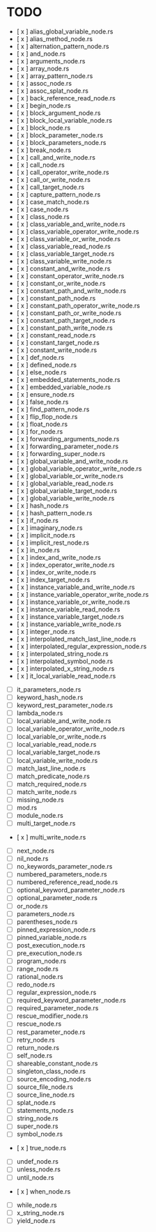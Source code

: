 # TODO

- [ x ] alias_global_variable_node.rs
- [ x ] alias_method_node.rs
- [ x ] alternation_pattern_node.rs
- [ x ] and_node.rs
- [ x ] arguments_node.rs
- [ x ] array_node.rs
- [ x ] array_pattern_node.rs
- [ x ] assoc_node.rs
- [ x ] assoc_splat_node.rs
- [ x ] back_reference_read_node.rs
- [ x ] begin_node.rs
- [ x ] block_argument_node.rs
- [ x ] block_local_variable_node.rs
- [ x ] block_node.rs
- [ x ] block_parameter_node.rs
- [ x ] block_parameters_node.rs
- [ x ] break_node.rs
- [ x ] call_and_write_node.rs
- [ x ] call_node.rs
- [ x ] call_operator_write_node.rs
- [ x ] call_or_write_node.rs
- [ x ] call_target_node.rs
- [ x ] capture_pattern_node.rs
- [ x ] case_match_node.rs
- [ x ] case_node.rs
- [ x ] class_node.rs
- [ x ] class_variable_and_write_node.rs
- [ x ] class_variable_operator_write_node.rs
- [ x ] class_variable_or_write_node.rs
- [ x ] class_variable_read_node.rs
- [ x ] class_variable_target_node.rs
- [ x ] class_variable_write_node.rs
- [ x ] constant_and_write_node.rs
- [ x ] constant_operator_write_node.rs
- [ x ] constant_or_write_node.rs
- [ x ] constant_path_and_write_node.rs
- [ x ] constant_path_node.rs
- [ x ] constant_path_operator_write_node.rs
- [ x ] constant_path_or_write_node.rs
- [ x ] constant_path_target_node.rs
- [ x ] constant_path_write_node.rs
- [ x ] constant_read_node.rs
- [ x ] constant_target_node.rs
- [ x ] constant_write_node.rs
- [ x ] def_node.rs
- [ x ] defined_node.rs
- [ x ] else_node.rs
- [ x ] embedded_statements_node.rs
- [ x ] embedded_variable_node.rs
- [ x ] ensure_node.rs
- [ x ] false_node.rs
- [ x ] find_pattern_node.rs
- [ x ] flip_flop_node.rs
- [ x ] float_node.rs
- [ x ] for_node.rs
- [ x ] forwarding_arguments_node.rs
- [ x ] forwarding_parameter_node.rs
- [ x ] forwarding_super_node.rs
- [ x ] global_variable_and_write_node.rs
- [ x ] global_variable_operator_write_node.rs
- [ x ] global_variable_or_write_node.rs
- [ x ] global_variable_read_node.rs
- [ x ] global_variable_target_node.rs
- [ x ] global_variable_write_node.rs
- [ x ] hash_node.rs
- [ x ] hash_pattern_node.rs
- [ x ] if_node.rs
- [ x ] imaginary_node.rs
- [ x ] implicit_node.rs
- [ x ] implicit_rest_node.rs
- [ x ] in_node.rs
- [ x ] index_and_write_node.rs
- [ x ] index_operator_write_node.rs
- [ x ] index_or_write_node.rs
- [ x ] index_target_node.rs
- [ x ] instance_variable_and_write_node.rs
- [ x ] instance_variable_operator_write_node.rs
- [ x ] instance_variable_or_write_node.rs
- [ x ] instance_variable_read_node.rs
- [ x ] instance_variable_target_node.rs
- [ x ] instance_variable_write_node.rs
- [ x ] integer_node.rs
- [ x ] interpolated_match_last_line_node.rs
- [ x ] interpolated_regular_expression_node.rs
- [ x ] interpolated_string_node.rs
- [ x ] interpolated_symbol_node.rs
- [ x ] interpolated_x_string_node.rs
- [ x ] it_local_variable_read_node.rs
- [ ] it_parameters_node.rs
- [ ] keyword_hash_node.rs
- [ ] keyword_rest_parameter_node.rs
- [ ] lambda_node.rs
- [ ] local_variable_and_write_node.rs
- [ ] local_variable_operator_write_node.rs
- [ ] local_variable_or_write_node.rs
- [ ] local_variable_read_node.rs
- [ ] local_variable_target_node.rs
- [ ] local_variable_write_node.rs
- [ ] match_last_line_node.rs
- [ ] match_predicate_node.rs
- [ ] match_required_node.rs
- [ ] match_write_node.rs
- [ ] missing_node.rs
- [ ] mod.rs
- [ ] module_node.rs
- [ ] multi_target_node.rs
- [ x ] multi_write_node.rs
- [ ] next_node.rs
- [ ] nil_node.rs
- [ ] no_keywords_parameter_node.rs
- [ ] numbered_parameters_node.rs
- [ ] numbered_reference_read_node.rs
- [ ] optional_keyword_parameter_node.rs
- [ ] optional_parameter_node.rs
- [ ] or_node.rs
- [ ] parameters_node.rs
- [ ] parentheses_node.rs
- [ ] pinned_expression_node.rs
- [ ] pinned_variable_node.rs
- [ ] post_execution_node.rs
- [ ] pre_execution_node.rs
- [ ] program_node.rs
- [ ] range_node.rs
- [ ] rational_node.rs
- [ ] redo_node.rs
- [ ] regular_expression_node.rs
- [ ] required_keyword_parameter_node.rs
- [ ] required_parameter_node.rs
- [ ] rescue_modifier_node.rs
- [ ] rescue_node.rs
- [ ] rest_parameter_node.rs
- [ ] retry_node.rs
- [ ] return_node.rs
- [ ] self_node.rs
- [ ] shareable_constant_node.rs
- [ ] singleton_class_node.rs
- [ ] source_encoding_node.rs
- [ ] source_file_node.rs
- [ ] source_line_node.rs
- [ ] splat_node.rs
- [ ] statements_node.rs
- [ ] string_node.rs
- [ ] super_node.rs
- [ ] symbol_node.rs
- [ x ] true_node.rs
- [ ] undef_node.rs
- [ ] unless_node.rs
- [ ] until_node.rs
- [ x ] when_node.rs
- [ ] while_node.rs
- [ ] x_string_node.rs
- [ ] yield_node.rs
